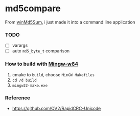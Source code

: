md5compare
==========
From [winMd5Sum](https://github.com/nullriver/winMd5Sum), i just made it into a command line application

### TODO
- [ ] varargs
- [ ] auto `md5_byte_t` comparison

### How to build with [Mingw-w64](https://sourceforge.net/projects/mingw-w64/files/Toolchains%20targetting%20Win64/Personal%20Builds/mingw-builds/)
1. cmake to `build`, choose `MinGW Makefiles`
2. `cd /d build`
3. `mingw32-make.exe`

### Reference
- https://github.com/OV2/RapidCRC-Unicode
